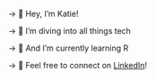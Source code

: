→ 👋 Hey, I’m Katie!

→ 🤿 I’m diving into all things tech

→ 🌱 And I’m currently learning R

→ 🤗 Feel free to connect on [LinkedIn](https://www.linkedin.com/in/katie-zhong-163684163/)!
